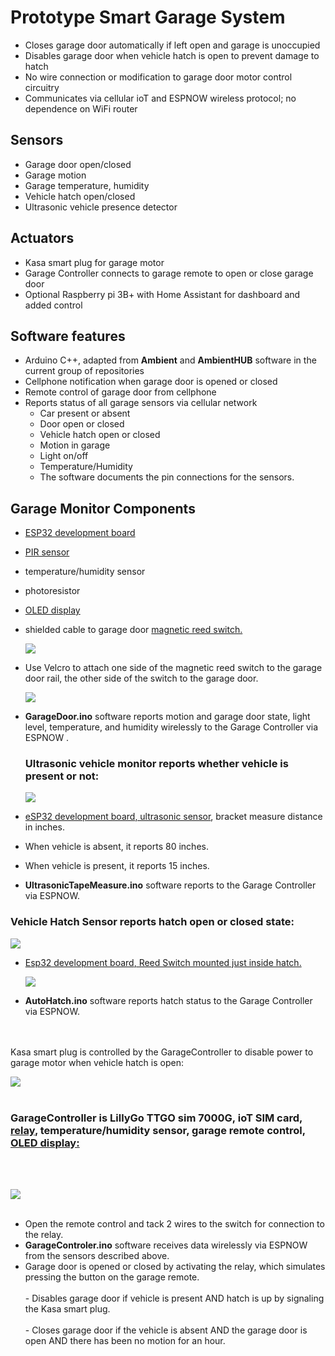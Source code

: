 # Prototype Smart Garage System 

-  Closes garage door automatically if left open and garage is unoccupied
-  Disables garage door when vehicle hatch is open to prevent damage to hatch
-  No wire connection or modification to garage door motor control circuitry
-  Communicates via cellular ioT and ESPNOW wireless protocol; no dependence on WiFi router
## Sensors
-   Garage door open/closed
-   Garage motion
-   Garage temperature, humidity
-   Vehicle hatch open/closed
-   Ultrasonic vehicle presence detector
## Actuators
-   Kasa smart plug for garage motor
-   Garage Controller connects to garage remote to open or close garage door
-   Optional Raspberry pi 3B+ with Home Assistant for dashboard and added control
## Software features
-   Arduino C++, adapted from **Ambient** and **AmbientHUB**  software in the current group of repositories    
-   Cellphone notification when garage door is opened or closed
-   Remote control of garage door from cellphone
-   Reports status of all garage sensors via cellular network
    -   Car present or absent
    -   Door open or closed
    -   Vehicle hatch open or closed
    -   Motion in garage
    -   Light on/off
    -   Temperature/Humidity
    -   The software documents the pin connections for the sensors.


## Garage Monitor Components
-   [ESP32 development board](//www.amazon.com/MELIFE-Development-Dual-Mode-Microcontroller-Integrated/dp/B07Q576VWZ?th=1)
-   [PIR sensor](//www.amazon.com/DIYmall-HC-SR501-Motion-Infrared-Arduino/dp/B012ZZ4LPM)
-   temperature/humidity sensor
-   photoresistor
-   [OLED display](//www.amazon.com/gp/product/B07W1PT6VK)
-   shielded cable to garage door [magnetic reed switch.](//www.amazon.com/dp/B09BJLRK4S/)

    ![](media/ade95d8ab695bca9f659d096f5079013.jpeg)
    

-   Use Velcro to attach one side of the magnetic reed switch to the garage door rail, the other side of the switch to the garage door.


    ![](media/72bd16fbafb396f29f59f3b1e8627231.jpeg)


-   **GarageDoor.ino** software reports motion and garage door state, light level, temperature, and humidity wirelessly to the Garage Controller via ESPNOW . 

    ### Ultrasonic vehicle monitor reports whether vehicle is present or not:
    
    ![](media/45ec8d44794ab97698b2ebf1c525d678.jpeg)

-   [eSP32 development board](//www.amazon.com/MELIFE-Development-Dual-Mode-Microcontroller-Integrated/dp/B07Q576VWZ?th=1)[, ultrasonic sensor](www.amazon.com/dp/B07VZBYSLX/ref=cm_sw_em_r_mt_dp_05X0C8N082YTTBTS895K?_encoding=UTF8&psc=1&pldnSite=1), bracket measure distance in inches.
-   When vehicle is absent, it reports 80 inches.
-   When vehicle is present, it reports 15 inches.
-   **UltrasonicTapeMeasure.ino** software reports to the Garage Controller via ESPNOW.
  
  ###  Vehicle Hatch Sensor reports hatch open or closed state:

![](media/67181e84636669b890651ea83edcb493.jpeg)

-   [Esp32 development board](//www.amazon.com/MELIFE-Development-Dual-Mode-Microcontroller-Integrated/dp/B07Q576VWZ?th=1)[, Reed Switch mounted just inside hatch.](www.amazon.com/dp/B09BJLRK4S/)

    ![](media/a975849f84c5b57e345271f3d92f3f71.jpg)

-   **AutoHatch.ino** software reports hatch status to the Garage Controller via ESPNOW.
<br>
<br>
    Kasa smart plug is controlled by the GarageController to disable power to garage motor when vehicle hatch is open:
    
  ![](media/164c67ccbf249880eb1e21511afdc2cf.jpeg)
<br>
<br>
### GarageController is LillyGo TTGO sim 7000G, ioT SIM card, [relay](www.amazon.com/gp/product/B079FJSYGY/ref=ox_sc_act_title_11?smid=A11A70Q280RHPK&th=1), temperature/humidity sensor, garage remote control, [OLED display:](/www.amazon.com/gp/product/B07W1PT6VK)
<br>
<br>
    
  ![](media/1e0b090703a91f05d0da345a1a7861db.jpeg)
<br>
<br>
- Open the remote control and tack 2 wires to the switch for connection to the relay.
  <br>
- **GarageControler.ino** software receives data wirelessly via ESPNOW from the sensors described above.
  <br>
- Garage door is opened or closed by activating the relay, which simulates pressing the button on the garage remote.
  <br>
  <br>
        -   Disables garage door if vehicle is present AND hatch is up by signaling the Kasa smart plug.
  <br>
  <br>
        -   Closes garage door if the vehicle is absent AND the garage door is open AND there has been no motion for an hour.


